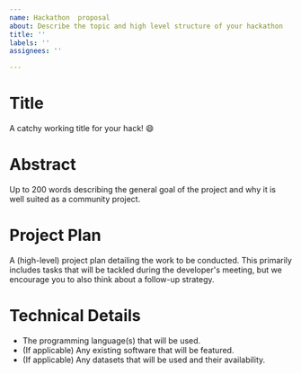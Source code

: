 ```yaml
---
name: Hackathon  proposal
about: Describe the topic and high level structure of your hackathon
title: ''
labels: ''
assignees: ''

---
```


# Title

A catchy working title for your hack! 😄

# Abstract

Up to 200 words describing the general goal of the project and why it is well suited as a community project.

# Project Plan

A (high-level) project plan detailing the work to be conducted. This primarily includes tasks that will be tackled during the developer's meeting, but we encourage you to also think about a follow-up strategy.

# Technical Details

- The programming language(s) that will be used.
- (If applicable) Any existing software that will be featured.
- (If applicable) Any datasets that will be used and their availability.

